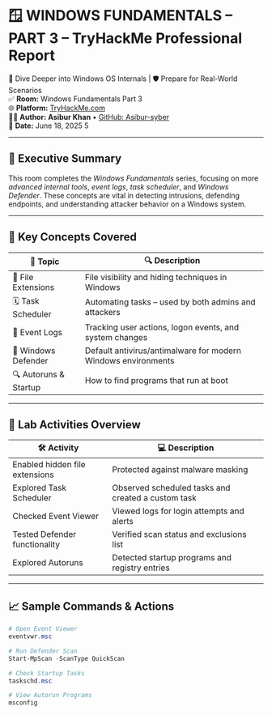 # 🪟 WINDOWS FUNDAMENTALS – PART 3 – TryHackMe Professional Report

🧠 Dive Deeper into Windows OS Internals | 🛡️ Prepare for Real-World Scenarios  
✅ **Room:** Windows Fundamentals Part 3  
🌐 **Platform:** [TryHackMe.com](https://tryhackme.com/room/windowsfundamentals3)  
👨‍💻 **Author:** **Asibur Khan** • [GitHub: Asibur-syber](https://github.com/Asibur-syber)  
📅 **Date:** June 18, 2025
5

---

## 🌟 Executive Summary

This room completes the *Windows Fundamentals* series, focusing on more *advanced internal tools*, *event logs*, *task scheduler*, and *Windows Defender*. These concepts are vital in detecting intrusions, defending endpoints, and understanding attacker behavior on a Windows system.

---

## 🔑 Key Concepts Covered

| 🔸 Topic               | 🔍 Description                                                    |
|------------------------|------------------------------------------------------------------|
| 📂 File Extensions     | File visibility and hiding techniques in Windows                 |
| 🗓️ Task Scheduler       | Automating tasks – used by both admins and attackers             |
| 📄 Event Logs          | Tracking user actions, logon events, and system changes          |
| 🧱 Windows Defender     | Default antivirus/antimalware for modern Windows environments    |
| 🔍 Autoruns & Startup   | How to find programs that run at boot                           |

---

## 🧪 Lab Activities Overview

| 🛠️ Activity                     | 💻 Description                                        |
|-------------------------------|------------------------------------------------------|
| Enabled hidden file extensions | Protected against malware masking                   |
| Explored Task Scheduler        | Observed scheduled tasks and created a custom task  |
| Checked Event Viewer           | Viewed logs for login attempts and alerts           |
| Tested Defender functionality  | Verified scan status and exclusions list            |
| Explored Autoruns              | Detected startup programs and registry entries      |

---

## 📈 Sample Commands & Actions

```powershell
# Open Event Viewer
eventvwr.msc

# Run Defender Scan
Start-MpScan -ScanType QuickScan

# Check Startup Tasks
taskschd.msc

# View Autorun Programs
msconfig

